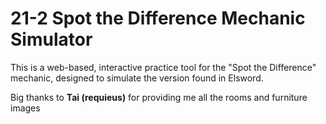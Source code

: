 # 21-2 Spot the Difference Mechanic Simulator

This is a web-based, interactive practice tool for the "Spot the Difference" mechanic, designed to simulate the version found in Elsword. 

Big thanks to **Tai (requieus)** for providing me all the rooms and furniture images 
